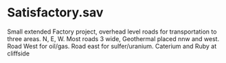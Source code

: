 # Satisfactory.sav
Small extended Factory project, overhead level roads for transportation to three areas. N, E, W. Most roads 3 wide, Geothermal placed nnw and west.
Road West for oil/gas. Road east for sulfer/uranium. Caterium and Ruby at cliffside
